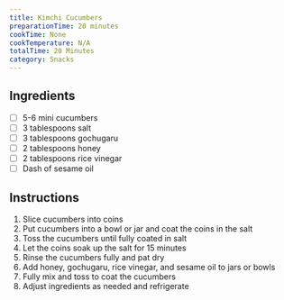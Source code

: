 ```yaml
---
title: Kimchi Cucumbers
preparationTime: 20 minutes
cookTime: None
cookTemperature: N/A
totalTime: 20 Minutes
category: Snacks
---
```


## Ingredients

- [ ] 5-6 mini cucumbers
- [ ] 3 tablespoons salt
- [ ] 3 tablespoons gochugaru
- [ ] 2 tablespoons honey
- [ ] 2 tablespoons rice vinegar
- [ ] Dash of sesame oil

## Instructions

1. Slice cucumbers into coins
2. Put cucumbers into a bowl or jar and coat the coins in the salt
3. Toss the cucumbers until fully coated in salt
4. Let the coins soak up the salt for 15 minutes
5. Rinse the cucumbers fully and pat dry
6. Add honey, gochugaru, rice vinegar, and sesame oil to jars or bowls
7. Fully mix and toss to coat the cucumbers
8. Adjust ingredients as needed and refrigerate
